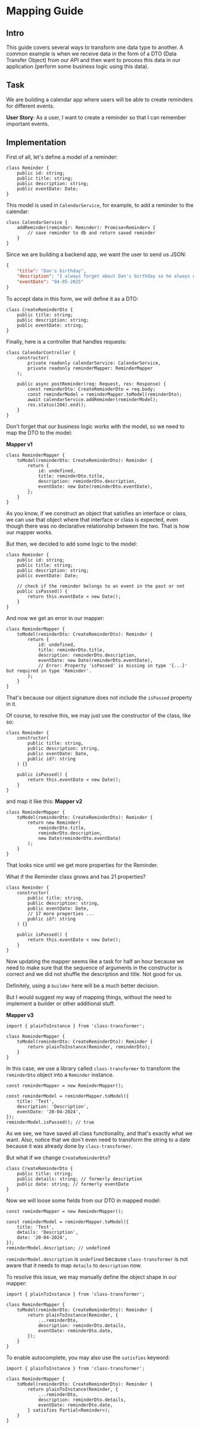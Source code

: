 # Mapping Guide

## Intro

This guide covers several ways to transform one data type to another. A common example is when we receive data in the form of a DTO (Data Transfer Object) from our API and then want to process this data in our application (perform some business logic using this data).

## Task

We are building a calendar app where users will be able to create reminders for different events.

**User Story**:
As a user, I want to create a reminder so that I can remember important events.

## Implementation

First of all, let's define a model of a reminder:

```tsx
class Reminder {
    public id: string;
    public title: string;
    public description: string;
    public eventDate: Date;
}
```

This model is used in `CalendarService`, for example, to add a reminder to the calendar:

```tsx
class CalendarService {
    addReminder(reminder: Reminder): Promise<Reminder> {
        // save reminder to db and return saved reminder
    }
}
```

Since we are building a backend app, we want the user to send us JSON:

```json
{
    "title": "Dan's birthday",
    "description": "I always forget about Dan's birthday so he always gets angry with me",
    "eventDate": "04-05-2025"
}
```

To accept data in this form, we will define it as a DTO:

```tsx
class CreateReminderDto {
    public title: string;
    public description: string;
    public eventDate: string;
}
```

Finally, here is a controller that handles requests:

```tsx
class CalendarController {
    constructor(
        private readonly calendarService: CalendarService,
        private readonly reminderMapper: ReminderMapper
    );

    public async postReminder(req: Request, res: Response) {
        const reminderDto: CreateReminderDto = req.body;
        const reminderModel = reminderMapper.toModel(reminderDto);
        await calendarService.addReminder(reminderModel);
        res.status(204).end();
    }
}
```

Don't forget that our business logic works with the model, so we need to map the DTO to the model:

**Mapper v1**

```tsx
class ReminderMapper {
    toModel(reminderDto: CreateReminderDto): Reminder {
        return {
            id: undefined,
            title: reminderDto.title,
            description: reminderDto.description,
            eventDate: new Date(reminderDto.eventDate),
        };
    }
}
```

As you know, if we construct an object that satisfies an interface or class, we can use that object where that interface or class is expected, even though there was no declarative relationship between the two. That is how our mapper works.

But then, we decided to add some logic to the model:

```tsx
class Reminder {
    public id: string;
    public title: string;
    public description: string;
    public eventDate: Date;

    // check if the reminder belongs to an event in the past or not
    public isPassed() {
        return this.eventDate < new Date();
    }
}
```

And now we get an error in our mapper:

```tsx
class ReminderMapper {
    toModel(reminderDto: CreateReminderDto): Reminder {
        return {
            id: undefined,
            title: reminderDto.title,
            description: reminderDto.description,
            eventDate: new Date(reminderDto.eventDate),
            // Error: Property 'isPassed' is missing in type '{...}' but required in type 'Reminder'.
        };
    }
}
```

That's because our object signature does not include the `isPassed` property in it.

Of course, to resolve this, we may just use the constructor of the class, like so:

```tsx
class Reminder {
    constructor(
        public title: string,
        public description: string,
        public eventDate: Date,
        public id?: string
    ) {}

    public isPassed() {
        return this.eventDate < new Date();
    }
}
```

and map it like this:
**Mapper v2**

```tsx
class ReminderMapper {
    toModel(reminderDto: CreateReminderDto): Reminder {
        return new Reminder(
            reminderDto.title,
            reminderDto.description,
            new Date(reminderDto.eventDate)
        );
    }
}
```

That looks nice until we get more properties for the Reminder.

What if the Reminder class grows and has 21 properties?

```tsx
class Reminder {
    constructor(
        public title: string,
        public description: string,
        public eventDate: Date,
        // 17 more properties ...
        public id?: string
    ) {}

    public isPassed() {
        return this.eventDate < new Date();
    }
}
```

Now updating the mapper seems like a task for half an hour because we need to make sure that the sequence of arguments in the constructor is correct and we did not shuffle the description and title. Not good for us.

Definitely, using a `builder` here will be a much better decision.

But I would suggest my way of mapping things, without the need to implement a builder or other additional stuff.

**Mapper v3**

```tsx
import { plainToInstance } from 'class-transformer';

class ReminderMapper {
    toModel(reminderDto: CreateReminderDto): Reminder {
        return plainToInstance(Reminder, reminderDto);
    }
}
```

In this case, we use a library called `class-transformer` to transform the `reminderDto` object into a `Reminder` instance.

```tsx
const reminderMapper = new ReminderMapper();

const reminderModel = reminderMapper.toModel({
    title: 'Test',
    description: 'Description',
    eventDate: '20-04-2024',
});
reminderModel.isPassed(); // true
```

As we see, we have saved all class functionality, and that's exactly what we want. Also, notice that we don't even need to transform the string to a date because it was already done by `class-transformer`.

But what if we change `CreateReminderDto`?

```tsx
class CreateReminderDto {
    public title: string;
    public details: string; // formerly description
    public date: string; // formerly eventDate
}
```

Now we will loose some fields from our DTO in mapped model:

```tsx
const reminderMapper = new ReminderMapper();

const reminderModel = reminderMapper.toModel({
    title: 'Test',
    details: 'Description',
    date: '20-04-2024',
});
reminderModel.description; // undefined
```

`reminderModel.description` is `undefined` because `class-transformer` is not aware that it needs to map `details` to `description` now.

To resolve this issue, we may manually define the object shape in our mapper:

```tsx
import { plainToInstance } from 'class-transformer';

class ReminderMapper {
    toModel(reminderDto: CreateReminderDto): Reminder {
        return plainToInstance(Reminder, {
            ...reminderDto,
            description: reminderDto.details,
            eventDate: reminderDto.date,
        });
    }
}
```

To enable autocomplete, you may also use the `satisfies` keyword:

```tsx
import { plainToInstance } from 'class-transformer';

class ReminderMapper {
    toModel(reminderDto: CreateReminderDto): Reminder {
        return plainToInstance(Reminder, {
            ...reminderDto,
            description: reminderDto.details,
            eventDate: reminderDto.date,
        } satisfies Partial<Reminder>);
    }
}
```
